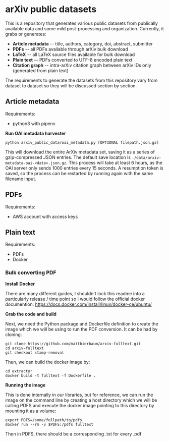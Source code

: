 # arXiv public datasets

This is a repository that generates various public datasets from publically available
data and some mild post-processing and organization. Currently, it grabs or generates:

* **Article metadata** -- title, authors, category, doi, abstract, submitter
* **PDFs** -- all PDFs available through arXiv bulk download
* **LaTeX** -- all LaTeX source files available for bulk download
* **Plain text** -- PDFs converted to UTF-8 encoded plain text
* **Citation graph** -- intra-arXiv citation graph between arXiv IDs only (generated from plain text)

The requirements to generate the datasets from this repository vary from
dataset to dataset so they will be discussed section by section.


## Article metadata

Requirements:

* python3 with pipenv

**Run OAI metadata harvester**

    python arxiv_public_data/oai_metadata.py [OPTIONAL filepath.json.gz]

This will download the entire ArXiv metadata set, saving it as a series of 
gzip-compressed JSON entries. The default save location is
`./data/arxiv-metadata-oai-<date>.json.gz`. This process will take at least 6
hours, as the OAI server only sends 1000 entries every 15 seconds. A resumption
token is saved, so the process can be restarted by running again with the same
filename input.

## PDFs

Requirements:

* AWS account with access keys

## Plain text

Requirements:

* PDFs
* Docker

### Bulk converting PDF

**Install Docker**

There are many different guides, I shouldn't lock this readme into a particularly
release / time point so I would follow the official docker documention:
https://docs.docker.com/install/linux/docker-ce/ubuntu/

**Grab the code and build**

Next, we need the Python package and Dockerfile definition to create the image
which we will be using to run the PDF conversion. It can be had by cloning:

    git clone https://github.com/mattbierbaum/arxiv-fulltext.git
    cd arxiv-fulltext
    git checkout stamp-removal

Then, we can build the docker image by:

    cd extractor
    docker build -t fulltext -f Dockerfile .

**Running the image** 

This is done internally in our libraries, but for reference, we can run the
image on the command line by creating a host directory which we will be calling
PDFS and execute the docker image pointing to this directory by mounting it as
a volume:

    export PDFS=/some/fullpath/to/pdfs
    docker run --rm -v $PDFS:/pdfs fulltext

Then in PDFS, there should be a corresponding .txt for every .pdf
